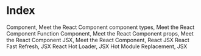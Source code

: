 # Index

Component, Meet the React Component
component types, Meet the React Component
Function Component, Meet the React Component
props, Meet the React Component
JSX, Meet the React Component, React JSX
React Fast Refresh, JSX
React Hot Loader, JSX
Hot Module Replacement, JSX